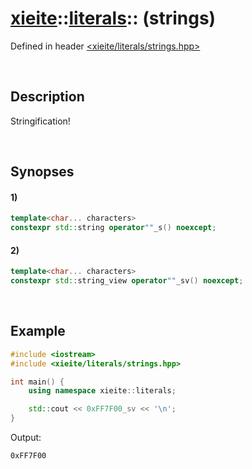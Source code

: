 # [xieite](../xieite.md)\:\:[literals](../literals.md)\:\: \(strings\)
Defined in header [<xieite/literals/strings.hpp>](../../include/xieite/literals/strings.hpp)

&nbsp;

## Description
Stringification!

&nbsp;

## Synopses
#### 1)
```cpp
template<char... characters>
constexpr std::string operator""_s() noexcept;
```
#### 2)
```cpp
template<char... characters>
constexpr std::string_view operator""_sv() noexcept;
```

&nbsp;

## Example
```cpp
#include <iostream>
#include <xieite/literals/strings.hpp>

int main() {
    using namespace xieite::literals;

    std::cout << 0xFF7F00_sv << '\n';
}
```
Output:
```
0xFF7F00
```
